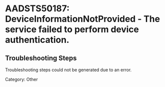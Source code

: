 # AADSTS50187: DeviceInformationNotProvided - The service failed to perform device authentication.


## Troubleshooting Steps
Troubleshooting steps could not be generated due to an error.

Category: Other